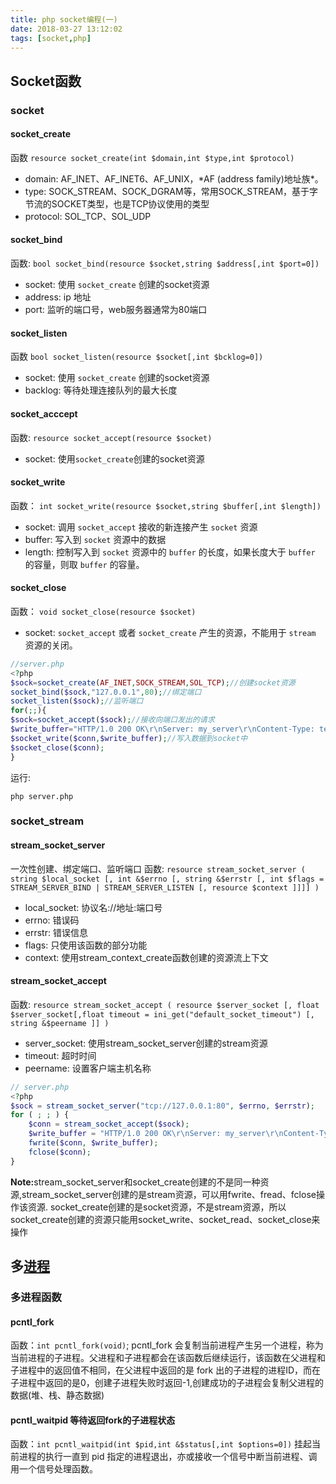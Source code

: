 ```yaml
---
title: php socket编程(一)
date: 2018-03-27 13:12:02
tags: [socket,php]
---
```

## Socket函数
### socket
#### socket_create
  函数 `resource socket_create(int $domain,int $type,int $protocol)`
- domain: AF_INET、AF_INET6、AF_UNIX，\*AF (address family)地址族*。
- type: SOCK_STREAM、SOCK_DGRAM等，常用SOCK_STREAM，基于字节流的SOCKET类型，也是TCP协议使用的类型
- protocol: SOL_TCP、SOL_UDP
<!--more-->

#### socket_bind
函数: `bool socket_bind(resource $socket,string $address[,int $port=0])`
- socket: 使用 `socket_create` 创建的socket资源
- address: ip 地址
- port: 监听的端口号，web服务器通常为80端口

#### socket_listen
函数 `bool socket_listen(resource $socket[,int $bcklog=0])`
- socket: 使用 `socket_create` 创建的socket资源
- backlog: 等待处理连接队列的最大长度

#### socket_acccept
函数: `resource socket_accept(resource $socket)`
- socket: 使用`socket_create`创建的socket资源

#### socket_write
函数： `int socket_write(resource $socket,string $buffer[,int $length])`
- socket: 调用 `socket_accept` 接收的新连接产生 `socket` 资源
- buffer: 写入到 `socket` 资源中的数据
- length: 控制写入到 `socket` 资源中的 `buffer` 的长度，如果长度大于 `buffer` 的容量，则取 `buffer` 的容量。

#### socket_close
函数： `void socket_close(resource $socket)`
- socket: `socket_accept` 或者 `socket_create` 产生的资源，不能用于 `stream` 资源的关闭。
```php
//server.php
<?php
$sock=socket_create(AF_INET,SOCK_STREAM,SOL_TCP);//创建socket资源
socket_bind($sock,"127.0.0.1",80);//绑定端口
socket_listen($sock);//监听端口
for(;;){
$sock=socket_accept($sock);//接收向端口发出的请求
$write_buffer="HTTP/1.0 200 OK\r\nServer: my_server\r\nContent-Type: text/html; charset=utf-8\r\n\r\nhello!world";
$socket_write($conn,$write_buffer);//写入数据到socket中
$socket_close($conn);
}
```

运行:
```
php server.php
```
### socket_stream
#### stream_socket_server
一次性创建、绑定端口、监听端口
函数: `resource stream_socket_server ( string $local_socket [, int &$errno [, string &$errstr [, int $flags = STREAM_SERVER_BIND | STREAM_SERVER_LISTEN [, resource $context ]]]] )`
- local_socket: 协议名://地址:端口号
- errno: 错误码
- errstr: 错误信息
- flags: 只使用该函数的部分功能
- context: 使用stream_context_create函数创建的资源流上下文

#### stream_socket_accept
函数: `resource stream_socket_accept ( resource $server_socket [, float $server_socket[,float timeout = ini_get("default_socket_timeout") [, string &$peername ]] )`

- server_socket: 使用stream_socket_server创建的stream资源
- timeout: 超时时间
- peername: 设置客户端主机名称

```php
// server.php
<?php 
$sock = stream_socket_server("tcp://127.0.0.1:80", $errno, $errstr);
for ( ; ; ) {
    $conn = stream_socket_accept($sock);
    $write_buffer = "HTTP/1.0 200 OK\r\nServer: my_server\r\nContent-Type: text/html; charset=utf-8\r\n\r\nhello!world";// http 头信息
    fwrite($conn, $write_buffer);
    fclose($conn);
}
```
<b>Note:</b>stream_socket_server和socket_create创建的不是同一种资源,stream_socket_server创建的是stream资源，可以用fwrite、fread、fclose操作该资源. socket_create创建的是socket资源，不是stream资源，所以socket_create创建的资源只能用socket_write、socket_read、socket_close来操作

## 多[进程]()
### 多进程函数
#### pcntl_fork
函数：`int pcntl_fork(void)`;
pcntl_fork 会复制当前进程产生另一个进程，称为当前进程的子进程。父进程和子进程都会在该函数后继续运行，该函数在父进程和子进程中的返回值不相同，在父进程中返回的是 fork 出的子进程的进程ID，而在子进程中返回的是0，创建子进程失败时返回-1,创建成功的子进程会复制父进程的数据(堆、栈、静态数据)

#### pcntl_waitpid 等待返回fork的子进程状态
函数：`int pcntl_waitpid(int $pid,int &$status[,int $options=0])`
挂起当前进程的执行一直到 pid 指定的进程退出，亦或接收一个信号中断当前进程、调用一个信号处理函数。
